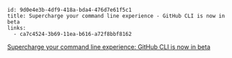 ```
id: 9d0e4e3b-4df9-418a-bda4-476d7e61f5c1
title: Supercharge your command line experience - GitHub CLI is now in beta 
links:
  - ca7c4524-3b69-11ea-b616-a72f8bbf8162
```

[Supercharge your command line experience: GitHub CLI is now in beta](https://github.blog/2020-02-12-supercharge-your-command-line-experience-github-cli-is-now-in-beta/)
